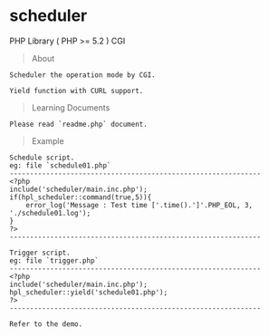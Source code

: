 # scheduler
PHP Library ( PHP >= 5.2 ) CGI

> About

	Scheduler the operation mode by CGI.

	Yield function with CURL support.

> Learning Documents

	Please read `readme.php` document.

> Example

	Schedule script.
	eg: file `schedule01.php`
	--------------------------------------------------------------
	<?php
	include('scheduler/main.inc.php');
	if(hpl_scheduler::command(true,5)){
		error_log('Message : Test time ['.time().']'.PHP_EOL, 3, './schedule01.log');
	}
	?>
	--------------------------------------------------------------

	Trigger script.
	eg: file `trigger.php`
	--------------------------------------------------------------
	<?php
	include('scheduler/main.inc.php');
	hpl_scheduler::yield('schedule01.php');
	?>
	--------------------------------------------------------------

	Refer to the demo.
